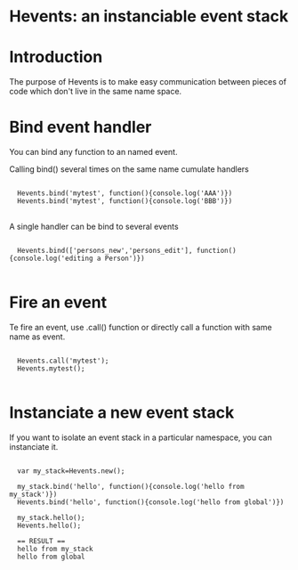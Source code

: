 Hevents: an instanciable event stack
=
Introduction
=
The purpose of Hevents is to make easy communication between pieces of code which don't live in the same name space.

Bind event handler
=
You can bind any function to an named event.

Calling bind() several times on the same name cumulate handlers

<pre>
<code>
  Hevents.bind('mytest', function(){console.log('AAA')})
  Hevents.bind('mytest', function(){console.log('BBB')})
</code>
</pre>

A single handler can be bind to several events

<pre>
<code>
  Hevents.bind(['persons_new','persons_edit'], function(){console.log('editing a Person')})
</code>
</pre>

Fire an event
=
Te fire an event, use .call() function or directly call a function with same name as event.

<pre>
<code>
  Hevents.call('mytest');
  Hevents.mytest();
</code>
</pre>

Instanciate a new event stack
=
If you want to isolate an event stack in a particular namespace, you can instanciate it.

<pre>
<code>
  var my_stack=Hevents.new();
  
  my_stack.bind('hello', function(){console.log('hello from my_stack')})
  Hevents.bind('hello', function(){console.log('hello from global')})
  
  my_stack.hello();
  Hevents.hello();
  
  == RESULT ==
  hello from my_stack
  hello from global
</code>
</pre>

